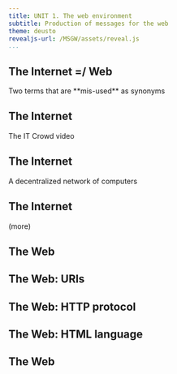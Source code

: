 ```yaml
---
title: UNIT 1. The web environment
subtitle: Production of messages for the web
theme: deusto
revealjs-url: /MSGW/assets/reveal.js
...
```


## The Internet <span class="fragment">=/ Web</span>

<div class="center">
Two terms that are  
**mis-used** as synonyms
</div>

## The Internet

The IT Crowd video

## The Internet

A decentralized network of computers

## The Internet

(more)

## The Web

## The Web: URIs

## The Web: HTTP protocol

## The Web: HTML language

## The Web

